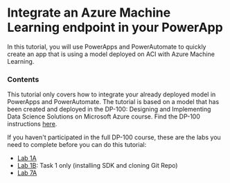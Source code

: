 # Integrate an Azure Machine Learning endpoint in your PowerApp

In this tutorial, you will use PowerApps and PowerAutomate to quickly create an app that is using a model deployed on ACI with Azure Machine Learning.

### Contents
This tutorial only covers how to integrate your already deployed model in PowerApps and PowerAutomate. The tutorial is based on a model that has been created and deployed in the DP-100: Designing and Implementing Data Science Solutions on Microsoft Azure course. Find the DP-100 instructions [here](https://github.com/MicrosoftLearning/DP100/tree/master/labdocs). 

If you haven't participated in the full DP-100 course, these are the labs you need to complete before you can do this tutorial:
- [Lab 1A](https://github.com/MicrosoftLearning/DP100/blob/master/labdocs/Lab01A.md)
- [Lab 1B](https://github.com/MicrosoftLearning/DP100/blob/master/labdocs/Lab01B.md): Task 1 only (installing SDK and cloning Git Repo)
- [Lab 7A](https://github.com/MicrosoftLearning/DP100/blob/master/labdocs/Lab07A.md)



